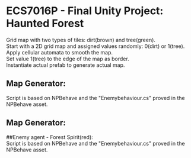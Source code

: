 # ECS7016P - Final Unity Project: Haunted Forest



  Grid map with two types of tiles: dirt(brown) and tree(green).<br>
  Start with a 2D grid map and assigned values randomly: 0(dirt) or 1(tree).<br>
  Apply cellular automata to smooth the map.<br>
  Set value 1(tree) to the edge of the map as border.<br>
  Instantiate actual prefab to generate actual map.<br>
## Map Generator:<br> 
  Script is based on NPBehave and the "Enemybehaviour.cs" proved in the NPBehave asset.<br>
## Map Generator:<br> 
##Enemy agent - Forest Spirit(red):<br>
  Script is based on NPBehave and the "Enemybehaviour.cs" proved in the NPBehave asset.<br>
